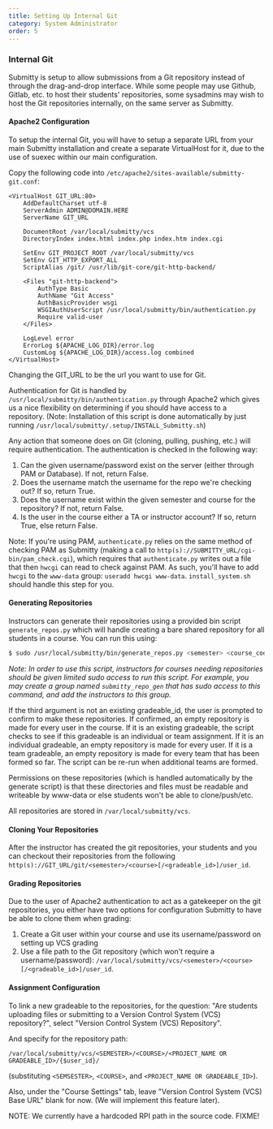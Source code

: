 ```yaml
---
title: Setting Up Internal Git  
category: System Administrator  
order: 5  
---
```


### Internal Git

Submitty is setup to allow submissions from a Git repository instead of through the drag-and-drop interface.
While some people may use Github, Gitlab, etc. to host their students' repositories, some sysadmins may wish to
host the Git repositories internally, on the same server as Submitty. 

#### Apache2 Configuration
To setup the internal Git, you will have to setup a separate URL from your main Submitty installation and
create a separate VirtualHost for it, due to the use of suexec within our main configuration.

Copy the following code into `/etc/apache2/sites-available/submitty-git.conf`:

```
<VirtualHost GIT_URL:80>
    AddDefaultCharset utf-8
    ServerAdmin ADMIN@DOMAIN.HERE
    ServerName GIT_URL

    DocumentRoot /var/local/submitty/vcs
    DirectoryIndex index.html index.php index.htm index.cgi

    SetEnv GIT_PROJECT_ROOT /var/local/submitty/vcs
    SetEnv GIT_HTTP_EXPORT_ALL
    ScriptAlias /git/ /usr/lib/git-core/git-http-backend/

    <Files "git-http-backend">
        AuthType Basic
        AuthName "Git Access"
        AuthBasicProvider wsgi
        WSGIAuthUserScript /usr/local/submitty/bin/authentication.py
        Require valid-user
    </Files>

    LogLevel error
    ErrorLog ${APACHE_LOG_DIR}/error.log
    CustomLog ${APACHE_LOG_DIR}/access.log combined
</VirtualHost>
```
Changing the GIT_URL to be the url you want to use for Git.

Authentication for Git is handled by `/usr/local/submitty/bin/authentication.py` through Apache2 which gives
us a nice flexibility on determining if you should have access to a repository. (Note: Installation of this script
is done automatically by just running `/usr/local/submitty/.setup/INSTALL_Submitty.sh`)

Any action that someone does on Git (cloning, pulling, pushing, etc.) will require authentication. The authentication
is checked in the following way:
1. Can the given username/password exist on the server (either through PAM or Database). If not, return False.
2. Does the username match the username for the repo we're checking out? If so, return True.
3. Does the username exist within the given semester and course for the repository? If not, return False.
4. Is the user in the course either a TA or instructor account? If so, return True, else return False.

Note: If you're using PAM, `authenticate.py` relies on the same method of checking PAM as Submitty (making a
call to `http(s)://SUBMITTY_URL/cgi-bin/pam_check.cgi`), which requires that `authenticate.py` writes out a file
that then `hwcgi` can read to check against PAM. As such, you'll have to add `hwcgi` to the `www-data` group:
`useradd hwcgi www-data`. `install_system.sh` should handle this step for you.

#### Generating Repositories

Instructors can generate their repositories using a provided bin script `generate_repos.py` which will handle creating
a bare shared repository for all students in a course. You can run this using:

```bash
$ sudo /usr/local/submitty/bin/generate_repos.py <semester> <course_code> <project_name/gradeable_id>
```

_Note: In order to use this script, instructors for courses needing
repositories should be given limited sudo access to run this script.
For example, you may create a group named `submitty_repo_gen` that has
sudo access to this command, and add the instructors to this group._

If the third argument is not an existing gradeable_id, the user is
prompted to confirm to make these repositories.  If confirmed, an
empty repository is made for every user in the course.  If it is an
existing gradeable, the script checks to see if this gradeable is an
individual or team assignment.  If it is an individual gradeable, an
empty repository is made for every user.  If it is a team gradeable,
an empty repository is made for every team that has been formed so
far.  The script can be re-run when additional teams are formed.

Permissions on these repositories (which is handled automatically by
the generate script) is that these directories and files must be
readable and writeable by www-data or else students won't be able to
clone/push/etc.

All repositories are stored in `/var/local/submitty/vcs`.

#### Cloning Your Repositories

After the instructor has created the git repositories, your students and you can checkout their repositories from
the following `http(s)://GIT_URL/git/<semester>/<course>[/<gradeable_id>]/user_id`.

#### Grading Repositories

Due to the user of Apache2 authentication to act as a gatekeeper on the git repositories, you either have two options
for configuration Submitty to have be able to clone them when grading:
1. Create a Git user within your course and use its username/password on setting up VCS grading
2. Use a file path to the Git repository (which won't require a username/password): `/var/local/submitty/vcs/<semester>/<course>[/<gradeable_id>]/user_id`.


#### Assignment Configuration

To link a new gradeable to the repositories, for the question: "Are
students uploading files or submitting to a Version Control System
(VCS) repository?", select "Version Control System (VCS) Repository".

And specify for the repository path:

```
/var/local/submitty/vcs/<SEMESTER>/<COURSE>/<PROJECT_NAME OR GRADEABLE_ID>/{$user_id}/
```

(substituting `<SEMSESTER>`, `<COURSE>`, and `<PROJECT_NAME OR
GRADEABLE_ID>`).

Also, under the "Course Settings" tab, leave "Version Control System
(VCS) Base URL" blank for now.  (We will implement this feature
later).

NOTE: We currently have a hardcoded RPI path in the source code.  FIXME!
